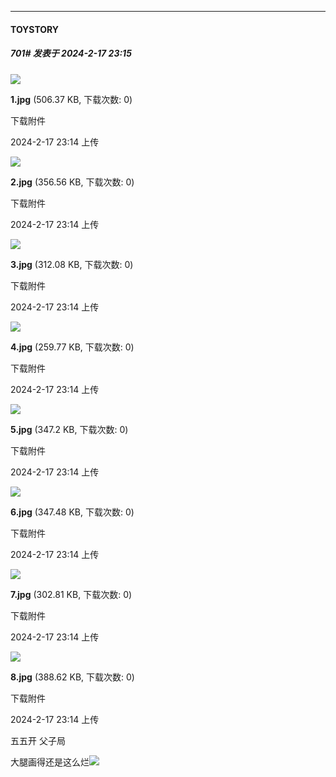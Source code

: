 
*****

####  TOYSTORY  
##### 701#       发表于 2024-2-17 23:15

<img src="https://img.saraba1st.com/forum/202402/17/231426r3e6gy666uebr5pb.jpg" referrerpolicy="no-referrer">

<strong>1.jpg</strong> (506.37 KB, 下载次数: 0)

下载附件

2024-2-17 23:14 上传

<img src="https://img.saraba1st.com/forum/202402/17/231428y5mzn6amldztmnde.jpg" referrerpolicy="no-referrer">

<strong>2.jpg</strong> (356.56 KB, 下载次数: 0)

下载附件

2024-2-17 23:14 上传

<img src="https://img.saraba1st.com/forum/202402/17/231430dg8hhs8t2xkg0wdk.jpg" referrerpolicy="no-referrer">

<strong>3.jpg</strong> (312.08 KB, 下载次数: 0)

下载附件

2024-2-17 23:14 上传

<img src="https://img.saraba1st.com/forum/202402/17/231431m9ylys9s49vdehdi.jpg" referrerpolicy="no-referrer">

<strong>4.jpg</strong> (259.77 KB, 下载次数: 0)

下载附件

2024-2-17 23:14 上传

<img src="https://img.saraba1st.com/forum/202402/17/231433yka85jjeukgkbrfr.jpg" referrerpolicy="no-referrer">

<strong>5.jpg</strong> (347.2 KB, 下载次数: 0)

下载附件

2024-2-17 23:14 上传

<img src="https://img.saraba1st.com/forum/202402/17/231434l3pyes8z2t2z2stp.jpg" referrerpolicy="no-referrer">

<strong>6.jpg</strong> (347.48 KB, 下载次数: 0)

下载附件

2024-2-17 23:14 上传

<img src="https://img.saraba1st.com/forum/202402/17/231436e9n9nfo2mkxwkrmf.jpg" referrerpolicy="no-referrer">

<strong>7.jpg</strong> (302.81 KB, 下载次数: 0)

下载附件

2024-2-17 23:14 上传

<img src="https://img.saraba1st.com/forum/202402/17/231438zhu8uk6tbzrmu6b0.jpg" referrerpolicy="no-referrer">

<strong>8.jpg</strong> (388.62 KB, 下载次数: 0)

下载附件

2024-2-17 23:14 上传

五五开 父子局

大腿画得还是这么烂<img src="https://static.saraba1st.com/image/smiley/face2017/015.png" referrerpolicy="no-referrer">

